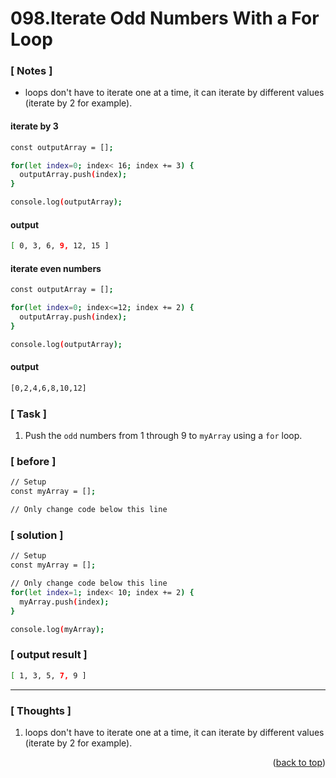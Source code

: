 <a name="topage"></a>

# 098.Iterate Odd Numbers With a For Loop

### [ Notes ]
  * loops don't have to iterate one at a time, it can iterate by different values (iterate by 2 for example).

#### iterate by 3

```sh
const outputArray = [];

for(let index=0; index< 16; index += 3) {
  outputArray.push(index);
}

console.log(outputArray);
```

#### output
```sh
[ 0, 3, 6, 9, 12, 15 ]
```

#### iterate even numbers

```sh
const outputArray = [];

for(let index=0; index<=12; index += 2) {
  outputArray.push(index);
}

console.log(outputArray);
```

#### output
```sh
[0,2,4,6,8,10,12]
```

### [ Task ]
  1. Push the `odd` numbers from 1 through 9 to `myArray` using a `for` loop.

### [ before ]

```sh
// Setup
const myArray = [];

// Only change code below this line
```

### [ solution ]

```sh
// Setup
const myArray = [];

// Only change code below this line
for(let index=1; index< 10; index += 2) {
  myArray.push(index);
}

console.log(myArray);
```

### [ output result ]

```sh
[ 1, 3, 5, 7, 9 ]
```

-----

### [ Thoughts ]

  1. loops don't have to iterate one at a time, it can iterate by different values (iterate by 2 for example).
  

<p align="right">(<a href="#topage">back to top</a>)</p>
<br/>
<br/>
